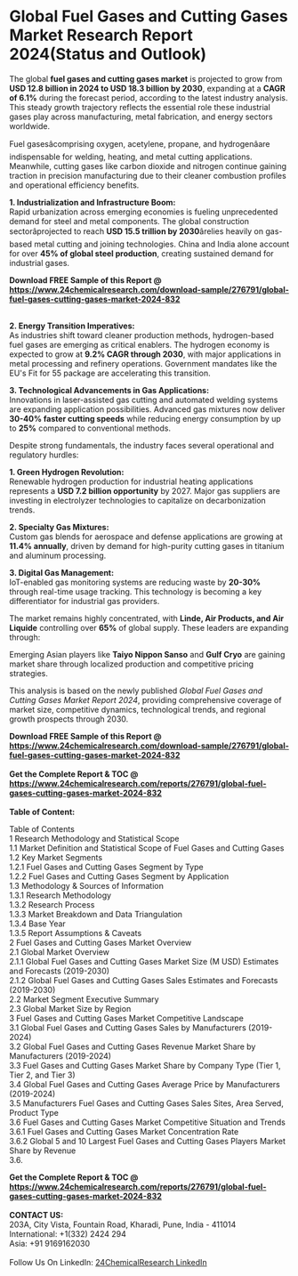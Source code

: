 <h1>Global Fuel Gases and Cutting Gases Market Research Report 2024(Status and Outlook)</h1><p>The global <strong>fuel gases and cutting gases market</strong> is projected to grow from <strong>USD 12.8 billion in 2024 to USD 18.3 billion by 2030</strong>, expanding at a <strong>CAGR of 6.1%</strong> during the forecast period, according to the latest industry analysis. This steady growth trajectory reflects the essential role these industrial gases play across manufacturing, metal fabrication, and energy sectors worldwide.</p><p>Fuel gasesâcomprising oxygen, acetylene, propane, and hydrogenâare indispensable for welding, heating, and metal cutting applications. Meanwhile, cutting gases like carbon dioxide and nitrogen continue gaining traction in precision manufacturing due to their cleaner combustion profiles and operational efficiency benefits.</p><p><strong>1. Industrialization and Infrastructure Boom:</strong><br>
Rapid urbanization across emerging economies is fueling unprecedented demand for steel and metal components. The global construction sectorâprojected to reach <strong>USD 15.5 trillion by 2030</strong>ârelies heavily on gas-based metal cutting and joining technologies. China and India alone account for over <strong>45% of global steel production</strong>, creating sustained demand for industrial gases.</p><div><b>Download FREE Sample of this Report @ 
            <a href="https://www.24chemicalresearch.com/download-sample/276791/global-fuel-gases-cutting-gases-market-2024-832">
            https://www.24chemicalresearch.com/download-sample/276791/global-fuel-gases-cutting-gases-market-2024-832</a></b></div><br><p><strong>2. Energy Transition Imperatives:</strong><br>
As industries shift toward cleaner production methods, hydrogen-based fuel gases are emerging as critical enablers. The hydrogen economy is expected to grow at <strong>9.2% CAGR through 2030</strong>, with major applications in metal processing and refinery operations. Government mandates like the EU's Fit for 55 package are accelerating this transition.</p><p><strong>3. Technological Advancements in Gas Applications:</strong><br>
Innovations in laser-assisted gas cutting and automated welding systems are expanding application possibilities. Advanced gas mixtures now deliver <strong>30-40% faster cutting speeds</strong> while reducing energy consumption by up to <strong>25%</strong> compared to conventional methods.</p><p>Despite strong fundamentals, the industry faces several operational and regulatory hurdles:</p><p><strong>1. Green Hydrogen Revolution:</strong><br>
Renewable hydrogen production for industrial heating applications represents a <strong>USD 7.2 billion opportunity</strong> by 2027. Major gas suppliers are investing in electrolyzer technologies to capitalize on decarbonization trends.</p><p><strong>2. Specialty Gas Mixtures:</strong><br>
Custom gas blends for aerospace and defense applications are growing at <strong>11.4% annually</strong>, driven by demand for high-purity cutting gases in titanium and aluminum processing.</p><p><strong>3. Digital Gas Management:</strong><br>
IoT-enabled gas monitoring systems are reducing waste by <strong>20-30%</strong> through real-time usage tracking. This technology is becoming a key differentiator for industrial gas providers.</p><p>The market remains highly concentrated, with <strong>Linde, Air Products, and Air Liquide</strong> controlling over <strong>65%</strong> of global supply. These leaders are expanding through:</p><p>Emerging Asian players like <strong>Taiyo Nippon Sanso</strong> and <strong>Gulf Cryo</strong> are gaining market share through localized production and competitive pricing strategies.</p><p>This analysis is based on the newly published <em>Global Fuel Gases and Cutting Gases Market Report 2024</em>, providing comprehensive coverage of market size, competitive dynamics, technological trends, and regional growth prospects through 2030.</p><div><b>Download FREE Sample of this Report @ 
            <a href="https://www.24chemicalresearch.com/download-sample/276791/global-fuel-gases-cutting-gases-market-2024-832">
            https://www.24chemicalresearch.com/download-sample/276791/global-fuel-gases-cutting-gases-market-2024-832</a></b></div><br><div><b>Get the Complete Report & TOC @ 
            <a href="https://www.24chemicalresearch.com/reports/276791/global-fuel-gases-cutting-gases-market-2024-832">
            https://www.24chemicalresearch.com/reports/276791/global-fuel-gases-cutting-gases-market-2024-832</a></b></div><br>
            <b>Table of Content:</b><p>Table of Contents<br />
1 Research Methodology and Statistical Scope<br />
1.1 Market Definition and Statistical Scope of Fuel Gases and Cutting Gases<br />
1.2 Key Market Segments<br />
1.2.1 Fuel Gases and Cutting Gases Segment by Type<br />
1.2.2 Fuel Gases and Cutting Gases Segment by Application<br />
1.3 Methodology & Sources of Information<br />
1.3.1 Research Methodology<br />
1.3.2 Research Process<br />
1.3.3 Market Breakdown and Data Triangulation<br />
1.3.4 Base Year<br />
1.3.5 Report Assumptions & Caveats<br />
2 Fuel Gases and Cutting Gases Market Overview<br />
2.1 Global Market Overview<br />
2.1.1 Global Fuel Gases and Cutting Gases Market Size (M USD) Estimates and Forecasts (2019-2030)<br />
2.1.2 Global Fuel Gases and Cutting Gases Sales Estimates and Forecasts (2019-2030)<br />
2.2 Market Segment Executive Summary<br />
2.3 Global Market Size by Region<br />
3 Fuel Gases and Cutting Gases Market Competitive Landscape<br />
3.1 Global Fuel Gases and Cutting Gases Sales by Manufacturers (2019-2024)<br />
3.2 Global Fuel Gases and Cutting Gases Revenue Market Share by Manufacturers (2019-2024)<br />
3.3 Fuel Gases and Cutting Gases Market Share by Company Type (Tier 1, Tier 2, and Tier 3)<br />
3.4 Global Fuel Gases and Cutting Gases Average Price by Manufacturers (2019-2024)<br />
3.5 Manufacturers Fuel Gases and Cutting Gases Sales Sites, Area Served, Product Type<br />
3.6 Fuel Gases and Cutting Gases Market Competitive Situation and Trends<br />
3.6.1 Fuel Gases and Cutting Gases Market Concentration Rate<br />
3.6.2 Global 5 and 10 Largest Fuel Gases and Cutting Gases Players Market Share by Revenue<br />
3.6.</p><div><b>Get the Complete Report & TOC @ 
            <a href="https://www.24chemicalresearch.com/reports/276791/global-fuel-gases-cutting-gases-market-2024-832">
            https://www.24chemicalresearch.com/reports/276791/global-fuel-gases-cutting-gases-market-2024-832</a></b></div><br><b>CONTACT US:</b><br>
            203A, City Vista, Fountain Road, Kharadi, Pune, India - 411014<br>
            International: +1(332) 2424 294<br>
            Asia: +91 9169162030 <br><br>
            Follow Us On LinkedIn: <a href="https://www.linkedin.com/company/24chemicalresearch/">24ChemicalResearch LinkedIn</a>